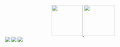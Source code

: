 <div align="center">
  <a href="https://github.com/eurafafagundes">
  <img height="100em" src="https://github-readme-stats.vercel.app/api?username=eurafafagundes&show_icons=true&theme=highcontrast&include_all_commits=true&count_private=true"/>
  <img height="100em" src="https://github-readme-stats.vercel.app/api/top-langs/?username=eurafafagundes&layout=compact&langs_count=7&theme=highcontrast"/>
</div>
  
 
<div> 
  <a href="https://instagram.com/_rafafagundes_" target="_blank"><img src="https://img.shields.io/badge/-Instagram-%23E4405F?style=for-the-badge&logo=instagram&logoColor=white" target="_blank"></a>
  <a href = "mailto:eurafaelfagundes@gmail.com"><img src="https://img.shields.io/badge/-Gmail-%23333?style=for-the-badge&logo=gmail&logoColor=white" target="_blank"></a>
  <a href="https://www.linkedin.com/in/rafael-fagundes-a55ab6230/" target="_blank"><img src="https://img.shields.io/badge/-LinkedIn-%230077B5?style=for-the-badge&logo=linkedin&logoColor=white" target="_blank"></a> 
</div>

